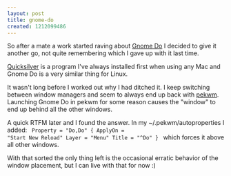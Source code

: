 ```yaml
--- 
layout: post
title: gnome-do
created: 1212099486
---
```

So after a mate a work started raving about <a href="http://do.davebsd.com/">Gnome Do</a> I decided to give it another go, not quite remembering which I gave up with it last time.

<a href="http://docs.blacktree.com/quicksilver/what_is_quicksilver">Quicksilver</a> is a program I've always installed first when using any Mac and Gnome Do is a very similar thing for Linux.

It wasn't long before I worked out why I had ditched it. I keep switching between window managers and seem to always end up back with <a href="http://pekwm.org">pekwm</a>. Launching Gnome Do in pekwm for some reason causes the "window" to end up behind all the other windows.

A quick RTFM later and I found the answer. In my ~/.pekwm/autoproperties I added:
<code>
Property = "Do,Do" {
        ApplyOn = "Start New Reload"
        Layer   = "Menu"
        Title   = "^Do"
}
</code>
which forces it above all other windows.

With that sorted the only thing left is the occasional erratic behavior of the window placement, but I can live with that for now :)
